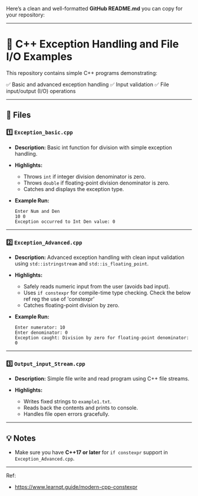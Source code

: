 Here’s a clean and well-formatted **GitHub README.md** you can copy for your repository:

---

# 📂 C++ Exception Handling and File I/O Examples

This repository contains simple C++ programs demonstrating:

✅ Basic and advanced exception handling
✅ Input validation
✅ File input/output (I/O) operations

---

## 📄 Files

### 1️⃣ `Exception_basic.cpp`

* **Description:**
  Basic int function for division with simple exception handling.

* **Highlights:**

  * Throws `int` if integer division denominator is zero.
  * Throws `double` if floating-point division denominator is zero.
  * Catches and displays the exception type.

* **Example Run:**

  ```
  Enter Num and Den
  10 0
  Exception occurred to Int Den value: 0
  ```

---

### 2️⃣ `Exception_Advanced.cpp`

* **Description:**
  Advanced exception handling with clean input validation using `std::istringstream` and `std::is_floating_point`.

* **Highlights:**

  * Safely reads numeric input from the user (avoids bad input).
  * Uses `if constexpr` for compile-time type checking. Check the below ref reg the use of 'constexpr'
  * Catches floating-point division by zero.

* **Example Run:**

  ```
  Enter numerator: 10
  Enter denominator: 0
  Exception caught: Division by zero for floating-point denominator: 0
  ```

---

### 3️⃣ `Output_input_Stream.cpp`

* **Description:**
  Simple file write and read program using C++ file streams.

* **Highlights:**

  * Writes fixed strings to `example1.txt`.
  * Reads back the contents and prints to console.
  * Handles file open errors gracefully.

---

## 💡 Notes

* Make sure you have **C++17 or later** for `if constexpr` support in `Exception_Advanced.cpp`.

---

Ref: 

* https://www.learnqt.guide/modern-cpp-constexpr

